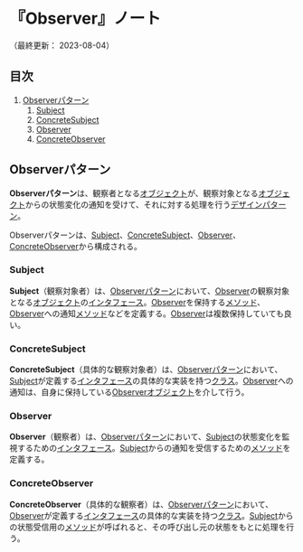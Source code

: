 # 『Observer』ノート

（最終更新： 2023-08-04）


## 目次

1. [Observerパターン](#observerパターン)
	1. [Subject](#subject)
	1. [ConcreteSubject](#concretesubject)
	1. [Observer](#observer)
	1. [ConcreteObserver](#concreteobserver)


## Observerパターン

**Observerパターン**は、観察者となる[オブジェクト](../../../../programming/_/chapters/object_oriented.md#オブジェクト)が、観察対象となる[オブジェクト](../../../../programming/_/chapters/object_oriented.md#オブジェクト)からの状態変化の通知を受けて、それに対する処理を行う[デザインパターン](./design_pattern.md#デザインパターン)。

Observerパターンは、[Subject](#subject)、[ConcreteSubject](#concretesubject)、[Observer](#observer)、[ConcreteObserver](#concreteobserver)から構成される。

### Subject

**Subject**（観察対象者）は、[Observerパターン](#observerパターン)において、[Observer](#observer)の観察対象となる[オブジェクト](../../../../programming/_/chapters/object_oriented.md#オブジェクト)の[インタフェース](../../../../programming/_/chapters/object_oriented.md#インタフェース)。[Observer](#observer)を保持する[メソッド](../../../../programming/_/chapters/object_oriented.md#メソッド)、[Observer](#observer)への通知[メソッド](../../../../programming/_/chapters/object_oriented.md#メソッド)などを定義する。[Observer](#observer)は複数保持していても良い。

### ConcreteSubject

**ConcreteSubject**（具体的な観察対象者）は、[Observerパターン](#observerパターン)において、[Subject](#subject)が定義する[インタフェース](../../../../programming/_/chapters/object_oriented.md#インタフェース)の具体的な実装を持つ[クラス](../../../../programming/_/chapters/object_oriented.md#クラス)。[Observer](#observer)への通知は、自身に保持している[Observer](#observer)[オブジェクト](../../../../programming/_/chapters/object_oriented.md#オブジェクト)を介して行う。

### Observer

**Observer**（観察者）は、[Observerパターン](#observerパターン)において、[Subject](#subject)の状態変化を監視するための[インタフェース](../../../../programming/_/chapters/object_oriented.md#インタフェース)。[Subject](#subject)からの通知を受信するための[メソッド](../../../../programming/_/chapters/object_oriented.md#メソッド)を定義する。

### ConcreteObserver

**ConcreteObserver**（具体的な観察者）は、[Observerパターン](#observerパターン)において、[Observer](#observer)が定義する[インタフェース](../../../../programming/_/chapters/object_oriented.md#インタフェース)の具体的な実装を持つ[クラス](../../../../programming/_/chapters/object_oriented.md#クラス)。[Subject](#subject)からの状態受信用の[メソッド](../../../../programming/_/chapters/object_oriented.md#メソッド)が呼ばれると、その呼び出し元の状態をもとに処理を行う。
